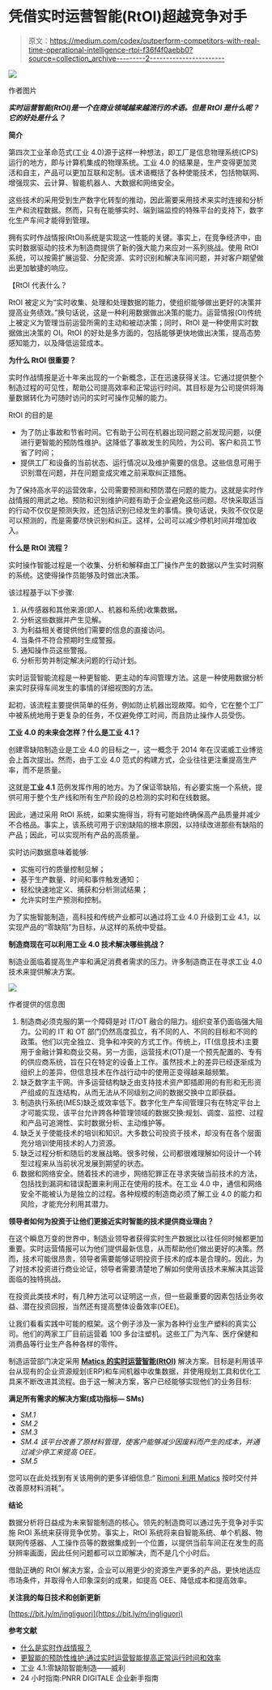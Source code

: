 # 凭借实时运营智能(RtOI)超越竞争对手

> 原文：<https://medium.com/codex/outperform-competitors-with-real-time-operational-intelligence-rtoi-f36f4f0aebb0?source=collection_archive---------2----------------------->

![](img/fb4106244b8aa0a595701c3f8a84cf83.png)

作者图片

***实时运营智能(RtOI)是一个在商业领域越来越流行的术语。但是 RtOI 是什么呢？它的好处是什么？***

**简介**

第四次工业革命范式(工业 4.0)源于这样一种想法，即工厂是信息物理系统(CPS)运行的地方，即与计算机集成的物理系统。工业 4.0 的结果是，生产变得更加灵活和自主，产品可以更加互联和定制。该术语概括了各种使能技术，包括物联网、增强现实、云计算、智能机器人、大数据和网络安全。

这些技术的采用受到生产数字化转型的推动，因此需要采用技术来实时连接和分析生产和流程数据。然而，只有在能够实时、端到端监控的特殊平台的支持下，数字化生产车间才能得到管理。

拥有实时作战情报(RtOI)系统是实现这一性能的关键。事实上，在竞争经济中，由实时数据驱动的技术为制造商提供了新的强大能力来应对一系列挑战。使用 RtOI 系统，可以按需扩展运营、分配资源、实时识别和解决车间问题，并对客户期望做出更加敏捷的响应。

【RtOI 代表什么？

RtOI 被定义为“实时收集、处理和处理数据的能力，使组织能够做出更好的决策并提高业务绩效。”换句话说，这是一种利用数据做出决策的能力。运营情报(OI)传统上被定义为管理当前运营所需的主动和被动决策；同时，RtOI 是一种使用实时数据做出决策的 OI。RtOI 的好处是多方面的，包括能够更快地做出决策，提高态势感知能力，以及降低运营成本。

**为什么 RtOI 很重要？**

实时作战情报是近十年来出现的一个新概念，正在迅速获得关注。它通过提供整个制造过程的可见性，帮助公司提高效率和正常运行时间。其目标是为公司提供将海量数据转化为可随时访问的实时可操作见解的能力。

RtOI 的目的是

*   为了防止事故和节省时间。它有助于公司在机器出现问题之前发现问题，以便进行更智能的预防性维护。这降低了事故发生的风险，为公司、客户和员工节省了时间；
*   提供工厂和设备的当前状态、运行情况以及维护需要的信息。这些信息可用于识别潜在问题，并在问题变成灾难之前采取纠正措施。

为了保持高水平的运营效率，公司需要预测和预防潜在问题的能力。这就是实时作战情报的用武之地。预防和识别维护问题有助于企业避免这些问题。尽快采取适当的行动不仅仅是预测失败，还包括识别已经发生的事情。换句话说，失败不仅仅是可以预测的，而是需要尽快识别和纠正。这样，公司可以减少停机时间并增加收入。

**什么是 RtOI 流程？**

实时操作智能过程是一个收集、分析和解释由工厂操作产生的数据以产生实时洞察的系统。这使得操作员能够及时做出决策。

该过程基于以下步骤:

1.  从传感器和其他来源(即人、机器和系统)收集数据。
2.  分析这些数据并产生见解。
3.  为利益相关者提供他们需要的信息的直接访问。
4.  当条件不符合预期时生成警报。
5.  通知操作员这些警报。
6.  分析形势并制定解决问题的行动计划。

实时运营智能流程是一种更智能、更主动的车间管理方法。这是一种使用数据分析来实时获得车间发生的事情的详细视图的方法。

起初，该流程主要提供简单的任务，例如防止机器出现故障。如今，它在整个工厂中被系统地用于更复杂的任务，不仅避免停工时间，而且防止操作人员受伤。

**工业 4.0 的未来会怎样？什么是工业 4.1？**

创建零缺陷制造业是工业 4.0 的目标之一，这一概念于 2014 年在汉诺威工业博览会上首次提出。然而，由于工业 4.0 范式的构建方式，企业往往更注重提高生产率，而不是质量。

这就是**工业 4.1** 范例发挥作用的地方。为了保证零缺陷，有必要实施一个系统，提供可用于整个生产线和所有生产阶段的总检测的实时和在线数据。

因此，通过采用 RtOI 系统，如果实施得当，将有可能始终确保高产品质量并减少不合格品。事实上，该系统可用于识别缺陷的根本原因，以持续改进那些有缺陷的产品；因此，可以实现所有产品的高质量。

实时访问数据意味着能够:

*   实施可行的质量控制见解；
*   基于生产数量、时间和事件触发通知；
*   轻松快速地定义、捕获和分析测试结果；
*   允许实时生产预测和控制。

为了实施智能制造，高科技和传统产业都可以通过将工业 4.0 升级到工业 4.1，以实现产品的“零缺陷”为目标，从这样的系统中受益。

**制造商现在可以利用工业 4.0 技术解决哪些挑战？**

制造业面临着提高生产率和满足消费者需求的压力。许多制造商正在寻求工业 4.0 技术来提供解决方案。

![](img/3080280c40af459394564d3253dc92bb.png)

作者提供的信息图

1.  制造商必须克服的第一个障碍是对 IT/OT 融合的阻力。组织变革仍面临强大阻力。公司的 IT 和 OT 部门仍然高度孤立，有不同的人、不同的目标和不同的政策。他们以完全独立、竞争和冲突的方式工作。传统上，IT(信息技术)主要用于金融计算和商业交易。另一方面，运营技术(OT)是一个预先配置的、专有的供应商系统，旨在只在特定的设备上工作。虽然技术上的差异已经逐渐成为组织上的差异，但信息技术在作战行动中的使用正变得越来越频繁。
2.  缺乏数字主干网。许多运营结构缺乏由支持技术资产即插即用的有形和无形资产组成的互连结构，从而无法从不同级别之间的数据交换中立即获益。
3.  制造执行系统(MES)缺乏或效率低下。数字化生产车间管理只有在特定平台上才可能实现，该平台允许跨各种管理领域的数据交换:规划、调度、监控、过程和产品可追溯性、实时数据分析、主动维护等。
4.  缺乏关于使能技术的培训和知识。大多数公司投资于技术，却没有在各个层面充分培训使用技术的人力资源。
5.  缺乏过程分析和随后的发展战略。很多时候，公司都很难理解如何设计一个转型过程来从当前状况发展到期望的状态。
6.  数据和网络安全。随着技术的进步，网络犯罪正在寻求突破当前技术的方法，包括找到漏洞和错误配置来利用正在使用的技术。在工业 4.0 中，通信和网络安全不能被认为是独立的过程。各种规模的制造商必须了解工业 4.0 的能力和风险，才能充分利用其潜力。

**领导者如何为投资于让他们更接近实时智能的技术提供商业理由？**

在这个瞬息万变的世界中，制造业领导者获得实时生产数据比以往任何时候都更加重要。实时运营情报可以为他们提供最新信息，从而帮助他们做出更好的决策。然而，技术可能很昂贵，领导者需要能够证明投资于技术的成本是合理的。因此，为了对技术投资进行商业论证，领导者需要清楚地了解如何使用该技术来解决其运营面临的独特挑战。

在投资此类技术时，有几种方法可以证明这一点，但一些最重要的因素包括业务收益、潜在投资回报，当然还有提高整体设备效率(OEE)。

让我们看看实践中可能的框架。这个例子涉及一家为各种行业生产塑料的真实公司。他们的两家工厂目前运营着 100 多台注塑机。这些工厂为汽车、医疗保健和消费品等行业生产各种各样的零件。

制造运营部门决定采用 [**Matics 的实时运营智能(RtOI)**](https://matics.live/) 解决方案。目标是利用该平台从现有的企业资源规划(ERP)和车间机器中收集数据，并使用规划工具和优化工具来不断改进其流程。由于这一解决方案，客户已经能够实现他们的业务目标:

**满足所有需求的解决方案(成功指标— SMs)**

*   *SM.1*
*   *SM.2*
*   *SM.3*
*   *SM.4* *该平台改善了原材料管理，使客户能够减少因废料而产生的成本，并通过减少停工来提高 OEE。*
*   *SM.5*

您可以在此处找到有关该用例的更多详细信息:“ [Rimoni 利用 Matics](https://matics.live/case-studies/rimoni-delivers-on-time-and-improves-raw-material-consumption-with-matics/) 按时交付并改善原材料消耗”。

**结论**

数据分析将日益成为未来智能制造的核心。领先的制造商可以通过先于竞争对手实施 RtOI 系统来获得竞争优势。事实上，RtOI 系统将来自智能系统、单个机器、物联网传感器、人工操作员等的数据集成到一个位置，以提供当前车间正在发生的高分辨率画面，因此任何问题都可以立即解决，而不是几个小时后。

借助正确的 RtOI 解决方案，企业可以用更少的资源生产更多的产品，更快地适应市场条件，并取得令人印象深刻的成果，如提高 OEE、降低成本和提高效率。

**关注我的每日技术和创新更新**

[https://bit.ly/m/ingliguori](https://bit.ly/m/ingliguori)

**参考文献**

*   [什么是实时作战情报？](https://matics.live/blog/real-time-operational-intelligence/)
*   [更智能的预防性维护:通过实时运营智能提高正常运行时间和效率](https://matics.live/blog/smarter-preventive-maintenance/?utm_source=Social&utm_medium=LinkedIn&utm_campaign=PreventiveMaintenance)
*   工业 4.1:零缺陷智能制造——威利
*   24 小时指南:PNRR DIGITALE 企业新手指南